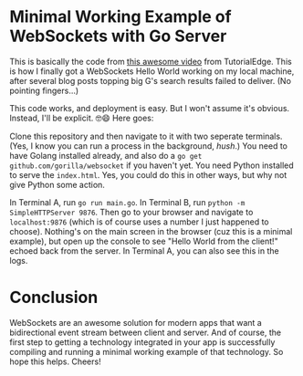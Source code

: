 # Minimal Working Example of WebSockets with Go Server

This is basically the code from [this awesome video](https://www.youtube.com/watch?v=dniVs0xKYKk&t=317s) from TutorialEdge. This is how I finally got a WebSockets Hello World working on my local machine, after several blog posts topping big G's search results failed to deliver. (No pointing fingers...)

This code works, and deployment is easy. But I won't assume it's obvious. Instead, I'll be explicit. 🤓😄 Here goes:

Clone this repository and then navigate to it with two seperate terminals. (Yes, I know you can run a process in the background, *hush*.) You need to have Golang installed already, and also do a `go get github.com/gorilla/websocket` if you haven't yet. You need Python installed to serve the `index.html`. Yes, you could do this in other ways, but why not give Python some action.

In Terminal A, run `go run main.go`. In Terminal B, run `python -m SimpleHTTPServer 9876`. Then go to your browser and navigate to `localhost:9876` (which is of course uses a number I just happened to choose). Nothing's on the main screen in the browser (cuz this is a minimal example), but open up the console to see "Hello World from the client!" echoed back from the server. In Terminal A, you can also see this in the logs.

# Conclusion

WebSockets are an awesome solution for modern apps that want a bidirectional event stream between client and server. And of course, the first step to getting a technology integrated in your app is successfully compiling and running a minimal working example of that technology. So hope this helps. Cheers!
